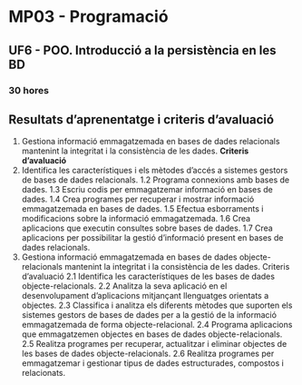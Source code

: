 # MP03 - Programació
## UF6 -  POO. Introducció a la persistència en les BD
### 30 hores

## Resultats d’aprenentatge i criteris d’avaluació
1. Gestiona informació emmagatzemada en bases de dades relacionals mantenint la integritat i la consistència de les dades. 
**Criteris d’avaluació**
1. Identifica les característiques i els mètodes d’accés a sistemes gestors de bases de dades relacionals. 1.2 Programa connexions amb bases de dades. 
1.3 Escriu codis per emmagatzemar informació en bases de dades. 
1.4 Crea programes per recuperar i mostrar informació emmagatzemada en bases de dades. 1.5 Efectua esborraments i modificacions sobre la informació emmagatzemada. 
1.6 Crea aplicacions que executin consultes sobre bases de dades. 
1.7 Crea aplicacions per possibilitar la gestió d’informació present en bases de dades relacionals. 
2. Gestiona informació emmagatzemada en bases de dades objecte-relacionals mantenint la integritat i la consistència de les dades. 
Criteris d’avaluació 
2.1 Identifica les característiques de les bases de dades objecte-relacionals. 
2.2 Analitza la seva aplicació en el desenvolupament d’aplicacions mitjançant llenguatges orientats a objectes. 
2.3 Classifica i analitza els diferents mètodes que suporten els sistemes gestors de bases de dades per a la gestió de la informació emmagatzemada de forma objecte-relacional. 
2.4 Programa aplicacions que emmagatzemen objectes en bases de dades objecte-relacionals. 2.5 Realitza programes per recuperar, actualitzar i eliminar objectes de les bases de dades objecte-relacionals. 2.6 Realitza programes per emmagatzemar i gestionar tipus de dades estructurades, compostos i relacionats. 

